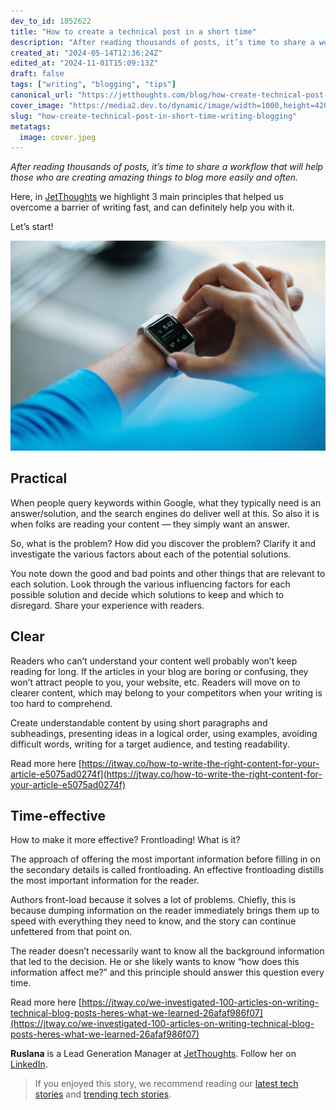 ```yaml
---
dev_to_id: 1852622
title: "How to create a technical post in a short time"
description: "After reading thousands of posts, it’s time to share a workflow that will help those who are creating..."
created_at: "2024-05-14T12:36:24Z"
edited_at: "2024-11-01T15:09:13Z"
draft: false
tags: ["writing", "blogging", "tips"]
canonical_url: "https://jetthoughts.com/blog/how-create-technical-post-in-short-time-writing-blogging/"
cover_image: "https://media2.dev.to/dynamic/image/width=1000,height=420,fit=cover,gravity=auto,format=auto/https%3A%2F%2Fraw.githubusercontent.com%2Fjetthoughts%2Fjetthoughts.github.io%2Fmaster%2Fstatic%2Fassets%2Fimg%2Fblog%2Fhow-create-technical-post-in-short-time-writing-blogging%2Ffile_0.jpeg"
slug: "how-create-technical-post-in-short-time-writing-blogging"
metatags:
  image: cover.jpeg
---
```

*After reading thousands of posts, it’s time to share a workflow that will help those who are creating amazing things to blog more easily and often.*

Here, in [JetThoughts](https://www.jetthoughts.com/) we highlight 3 main principles that helped us overcome a barrier of writing fast, and can definitely help you with it.

Let’s start!

![Photo by [Luke Chesser](https://unsplash.com/@lukechesser?utm_source=unsplash&utm_medium=referral&utm_content=creditCopyText) on [Unsplash](https://unsplash.com/s/photos/stopwatch?utm_source=unsplash&utm_medium=referral&utm_content=creditCopyText)](file_0.jpeg)

## Practical

When people query keywords within Google, what they typically need is an answer/solution, and the search engines do deliver well at this. So also it is when folks are reading your content — they simply want an answer.

So, what is the problem? How did you discover the problem? Clarify it and investigate the various factors about each of the potential solutions.

You note down the good and bad points and other things that are relevant to each solution. Look through the various influencing factors for each possible solution and decide which solutions to keep and which to disregard. Share your experience with readers.

## Clear

Readers who can’t understand your content well probably won’t keep reading for long. If the articles in your blog are boring or confusing, they won’t attract people to you, your website, etc. Readers will move on to clearer content, which may belong to your competitors when your writing is too hard to comprehend.

Create understandable content by using short paragraphs and subheadings, presenting ideas in a logical order, using examples, avoiding difficult words, writing for a target audience, and testing readability.

Read more here [https://jtway.co/how-to-write-the-right-content-for-your-article-e5075ad0274f](https://jtway.co/how-to-write-the-right-content-for-your-article-e5075ad0274f)

## Time-effective

How to make it more effective? Frontloading! What is it?

The approach of offering the most important information before filling in on the secondary details is called frontloading. An effective frontloading distills the most important information for the reader.

Authors front-load because it solves a lot of problems. Chiefly, this is because dumping information on the reader immediately brings them up to speed with everything they need to know, and the story can continue unfettered from that point on.

The reader doesn’t necessarily want to know all the background information that led to the decision. He or she likely wants to know “how does this information affect me?” and this principle should answer this question every time.

Read more here [https://jtway.co/we-investigated-100-articles-on-writing-technical-blog-posts-heres-what-we-learned-26afaf986f07](https://jtway.co/we-investigated-100-articles-on-writing-technical-blog-posts-heres-what-we-learned-26afaf986f07)

**Ruslana** is a Lead Generation Manager at [JetThoughts](https://www.jetthoughts.com/). Follow her on [LinkedIn](https://www.linkedin.com/in/ruslana-brykaliuk-970016135/).

>  If you enjoyed this story, we recommend reading our [latest tech stories](https://jtway.co/latest) and [trending tech stories](https://jtway.co/trending).
